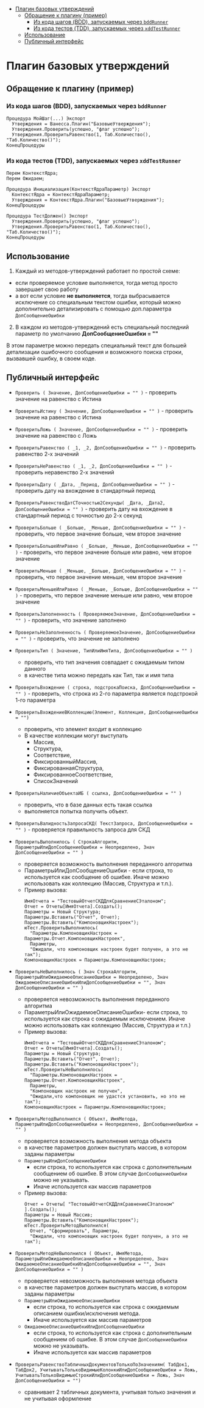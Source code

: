 <!-- TOC -->

- [Плагин базовых утверждений](#плагин-базовых-утверждений)
    - [Обращение к плагину (пример)](#обращение-к-плагину-пример)
        - [Из кода шагов (BDD), запускаемых через `bddRunner`](#из-кода-шагов-bdd-запускаемых-через-bddrunner)
        - [Из кода тестов (TDD), запускаемых через `xddTestRunner`](#из-кода-тестов-tdd-запускаемых-через-xddtestrunner)
    - [Использование](#использование)
    - [Публичный интерфейс](#публичный-интерфейс)

<!-- /TOC -->
<a id="markdown-плагин-базовых-утверждений" name="плагин-базовых-утверждений"></a>
# Плагин базовых утверждений

<a id="markdown-обращение-к-плагину-пример" name="обращение-к-плагину-пример"></a>
## Обращение к плагину (пример)

<a id="markdown-из-кода-шагов-bdd-запускаемых-через-bddrunner" name="из-кода-шагов-bdd-запускаемых-через-bddrunner"></a>
### Из кода шагов (BDD), запускаемых через `bddRunner`

```bsl
Процедура МойШаг(...) Экспорт
  Утверждения = Ванесса.Плагин("БазовыеУтверждения");
  Утверждения.Проверить(успешно, "флаг успешно");
  Утверждения.ПроверитьРавенство(1, Таб.Количество(), "Таб.Количество()");
КонецПроцедуры
```

<a id="markdown-из-кода-тестов-tdd-запускаемых-через-xddtestrunner" name="из-кода-тестов-tdd-запускаемых-через-xddtestrunner"></a>
### Из кода тестов (TDD), запускаемых через `xddTestRunner`

```bsl
Перем КонтекстЯдра;
Перем Ожидаем;

Процедура Инициализация(КонтекстЯдраПараметр) Экспорт
  КонтекстЯдра = КонтекстЯдраПараметр;
  Утверждения = КонтекстЯдра.Плагин("БазовыеУтверждения");
КонецПроцедуры

Процедура ТестДолжен() Экспорт
  Утверждения.Проверить(успешно, "флаг успешно");
  Утверждения.ПроверитьРавенство(1, Таб.Количество(), "Таб.Количество()");
КонецПроцедуры
```

<a id="markdown-использование" name="использование"></a>
## Использование

1. Каждый из методов-утверждений работает по простой схеме:
  + если проверяемое условие выполняется, тогда метод просто завершает свою работу
  + а вот если условие **не выполняется**, тогда выбрасывается исключение со специальным текстом ошибки, который можно дополнительно детализировать с помощью доп.параметра `ДопСообщениеОшибки`

2. В каждом из методов-утверждений есть специальный последний параметр по умолчанию **ДопСообщениеОшибки = ""**

В этом параметре можно передать специальный текст для большей детализации ошибочного сообщения и возможного поиска строки, вызвавшей ошибку, в своем коде.

<a id="markdown-публичный-интерфейс" name="публичный-интерфейс"></a>
## Публичный интерфейс

- `Проверить ( Значение, ДопСообщениеОшибки = "" )` - проверить значение на равенство с Истина
- `ПроверитьИстину ( Значение, ДопСообщениеОшибки = "" )` - проверить значение на равенство с Истина
- `ПроверитьЛожь ( Значение, ДопСообщениеОшибки = "" )` - проверить значение на равенство с Ложь
- `ПроверитьРавенство ( _1, _2, ДопСообщениеОшибки = "" )` - проверить равенство 2-х значений
- `ПроверитьНеРавенство ( _1, _2, ДопСообщениеОшибки = "" )` - проверить неравенство 2-х значений
- `ПроверитьДату ( _Дата, _Период, ДопСообщениеОшибки = "" )` - проверить дату на вхождение в стандартный период
- `ПроверитьРавенствоДатСТочностью2Секунды( _Дата, _Дата2, ДопСообщениеОшибки = "" )` - проверить дату на вхождение в стандартный период с точностью до 2-х секунд
- `ПроверитьБольше ( _Больше, _Меньше, ДопСообщениеОшибки = "" )` - проверить, что первое значение больше, чем второе значение
- `ПроверитьБольшеИлиРавно ( _Больше, _Меньше, ДопСообщениеОшибки = "" )` - проверить, что первое значение больше или равно, чем второе значение
- `ПроверитьМеньше ( _Меньше, _Больше, ДопСообщениеОшибки = "" )` - проверить, что первое значение меньше, чем второе значение
- `ПроверитьМеньшеИлиРавно ( _Меньше, _Больше, ДопСообщениеОшибки = "" )` - проверить, что первое значение меньше или равно, чем второе значение
- `ПроверитьЗаполненность ( ПроверяемоеЗначение, ДопСообщениеОшибки = "" )` - проверить, что значение заполнено
- `ПроверитьНеЗаполненность ( ПроверяемоеЗначение, ДопСообщениеОшибки = "" )` - проверить, что значение не заполнено

- `ПроверитьТип ( Значение, ТипИлиИмяТипа, ДопСообщениеОшибки = "" )` 
  - проверить, что тип значения совпадает с ожидаемым типом данного
  - в качестве типа можно передать как Тип, так и имя типа
  
- `ПроверитьВхождение ( строка, подстрокаПоиска, ДопСообщениеОшибки = "" )` - проверить, что строка из 2-го параметра является подстрокой 1-го параметра

- `ПроверитьВхождениеВКоллекцию(Элемент, Коллекция, ДопСообщениеОшибки = "")` 
  - проверить, что элемент входит в коллекцию
  - В качестве коллекции могут выступать 
    - Массив, 
    - Структура, 
    - Соответствие, 
    - ФиксированныйМассив, 
    - ФиксированнаяСтруктура, 
    - ФиксированноеСоответствие, 
    - СписокЗначений
    
- `ПроверитьНаличиеОбъектаИБ ( ссылка, ДопСообщениеОшибки = "" )` 
  - проверить, что в базе данных есть такая ссылка
  - выполняется попытка получить объект.
  
- `ПроверитьВалидностьЗапросаСКД( ТекстЗапроса, ДопСообщениеОшибки = "" )` - проверяется правильность запроса для СКД

- `ПроверитьВыполнилось ( СтрокаАлгоритм, ПараметрыИлиДопСообщениеОшибки = Неопределено, Знач ДопСообщениеОшибки = "" )` 
  - проверяется возможность выполнения переданного алгоритма
  - ПараметрыИлиДопСообщениеОшибки - если строка, то используется как сообщение об ошибке. Иначе можно использовать как коллекцию (Массив, Структура и т.п.).
  - Пример вызова:
    ```bsl
    ИмяОтчета = "ТестовыйОтчетСКДДляСравнениеСЭталоном";
    Отчет = Отчеты[ИмяОтчета].Создать();
    Параметры = Новый Структура;
    Параметры.Вставить("Отчет", Отчет);
    Параметры.Вставить("КомпоновщикНастроек");
    юТест.ПроверитьВыполнилось(
      "Параметры.КомпоновщикНастроек = Параметры.Отчет.КомпоновщикНастроек", 
      Параметры, 
      "Ожидали, что компоновщик настроек будет получен, а это не так");
    КомпоновщикНастроек = Параметры.КомпоновщикНастроек;
    ```

- `ПроверитьНеВыполнилось ( Знач СтрокаАлгоритм, ПараметрыИлиОжидаемоеОписаниеОшибки = Неопределено, Знач ОжидаемоеОписаниеОшибкиИлиДопСообщениеОшибки = "", Знач ДопСообщениеОшибки = "" )` 
  - проверяется невозможность выполнения переданного алгоритма
  - ПараметрыИлиОжидаемоеОписаниеОшибки- если строка, то используется как строка с ожидаемым исключением. Иначе можно использовать как коллекцию (Массив, Структура и т.п.)
  - Пример вызова:
    ```bsl
    ИмяОтчета = "ТестовыйОтчетСКДДляСравнениеСЭталоном";
    Отчет = Отчеты[ИмяОтчета].Создать();
    Параметры = Новый Структура;
    Параметры.Вставить("Отчет", Отчет);
    Параметры.Вставить("КомпоновщикНастроек");
    юТест.ПроверитьНеВыполнилось(
      "Параметры.КомпоновщикНастроек = Параметры.Отчет.КомпоновщикНастроек", 
      Параметры, 
      "Компоновщик настроек не получен", 
      "Ожидали,что компоновщик не удастся установить, но это не так");
    КомпоновщикНастроек = Параметры.КомпоновщикНастроек;
    ```
    
- `ПроверитьМетодВыполнился ( Объект, ИмяМетода, ПараметрыИлиДопСообщениеОшибки = Неопределено, ДопСообщениеОшибки = "" )` 
  - проверяется возможность выполнения метода объекта
  - в качестве параметров должен выступать массив, в котором заданы параметры
  - `ПараметрыИлиДопСообщениеОшибки`
    - если строка, то используется как строка с дополнительным сообщением об ошибке. В этом случае `ДопСообщениеОшибки` можно не указывать.
    - Иначе используется как массив параметров
  - Пример вызова:
    ```bsl
    Отчет = Отчеты[ "ТестовыйОтчетСКДДляСравнениеСЭталоном" ].Создать();
    Параметры = Новый Массив;
    Параметры.Вставить("КомпоновщикНастроек");
    юТест.ПроверитьМетодВыполнился(
      Отчет, "Сформировать", Параметры, 
      "Ожидали, что компоновщик настроек будет получен, а это не так");
    ```

- `ПроверитьМетодНеВыполнился ( Объект, ИмяМетода, ПараметрыИлиОжидаемоеОписаниеОшибки = Неопределено, Знач ОжидаемоеОписаниеОшибкиИлиДопСообщениеОшибки = "", Знач ДопСообщениеОшибки = "" )` 
  - проверяется невозможность выполнения метода объекта
  - в качестве параметров должен выступать массив, в котором заданы параметры
  - `ПараметрыИлиОжидаемоеОписаниеОшибки`
    - если строка, то используется как строка с ожидаемым описанием ошибки/исключения метода. 
    - Иначе используется как массив параметров
  - `ОжидаемоеОписаниеОшибкиИлиДопСообщениеОшибки`
    - если строка, то используется как строка с дополнительным сообщением об ошибке. В этом случае `ДопСообщениеОшибки` можно не указывать.
    - Иначе используется как массив параметров
    
- `ПроверитьРавенствоТабличныхДокументовТолькоПоЗначениям( ТабДок1, ТабДок2, УчитыватьТолькоВидимыеКолонкиИлиДопСообщениеОшибки = Ложь, УчитыватьТолькоВидимыеСтрокиИлиДопСообщениеОшибки = Ложь, Знач ДопСообщениеОшибки = "")`
  - сравнивает 2 табличных документа, учитывая только значения и не учитывая оформление